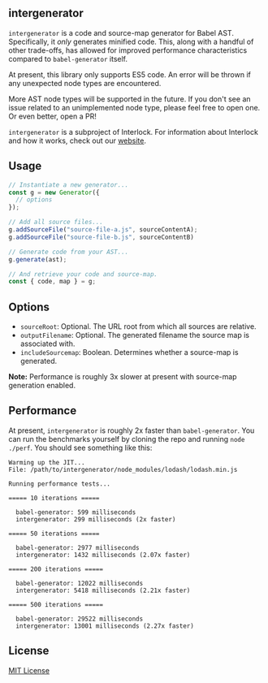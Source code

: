 ## intergenerator

`intergenerator` is a code and source-map generator for Babel AST.  Specifically, it _only_ generates minified code.  This, along with a handful of other trade-offs, has allowed for improved performance characteristics compared to `babel-generator` itself.

At present, this library only supports ES5 code.  An error will be thrown if any unexpected node types are encountered.

More AST node types will be supported in the future.  If you don't see an issue related to an unimplemented node type, please feel free to open one.  Or even better, open a PR!

`intergenerator` is a subproject of Interlock.  For information about Interlock and how it works, check out our [website](http://interlockjs.com).


## Usage

```javascript
// Instantiate a new generator...
const g = new Generator({
  // options
});

// Add all source files...
g.addSourceFile("source-file-a.js", sourceContentA);
g.addSourceFile("source-file-b.js", sourceContentB)

// Generate code from your AST...
g.generate(ast);

// And retrieve your code and source-map.
const { code, map } = g;
```


## Options

- `sourceRoot`: Optional. The URL root from which all sources are relative.
- `outputFilename`: Optional. The generated filename the source map is associated with.
- `includeSourcemap`: Boolean. Determines whether a source-map is generated.

**Note:** Performance is roughly 3x slower at present with source-map generation enabled.


## Performance

At present, `intergenerator` is roughly 2x faster than `babel-generator`.  You can run the benchmarks yourself by cloning the repo and running `node ./perf`.  You should see something like this:

```
Warming up the JIT...
File: /path/to/intergenerator/node_modules/lodash/lodash.min.js

Running performance tests...

===== 10 iterations =====

  babel-generator: 599 milliseconds
  intergenerator: 299 milliseconds (2x faster)

===== 50 iterations =====

  babel-generator: 2977 milliseconds
  intergenerator: 1432 milliseconds (2.07x faster)

===== 200 iterations =====

  babel-generator: 12022 milliseconds
  intergenerator: 5418 milliseconds (2.21x faster)

===== 500 iterations =====

  babel-generator: 29522 milliseconds
  intergenerator: 13001 milliseconds (2.27x faster)
```


## License

[MIT License](http://opensource.org/licenses/MIT)
